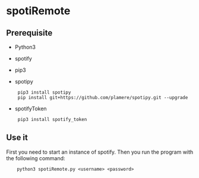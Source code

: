 # spotiRemote

## Prerequisite
 - Python3
 - spotify
 - pip3
 - spotipy

        pip3 install spotipy
        pip install git+https://github.com/plamere/spotipy.git --upgrade

 - spotifyToken

        pip3 install spotify_token   

## Use it
First you need to start an instance of spotify. Then you run the program with the following command:

        python3 spotiRemote.py <username> <password>